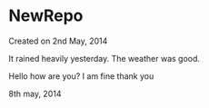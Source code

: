 NewRepo
=======
Created on 2nd May, 2014

It rained heavily yesterday.
The weather was good.

Hello how are you?
I am fine thank you

8th may, 2014